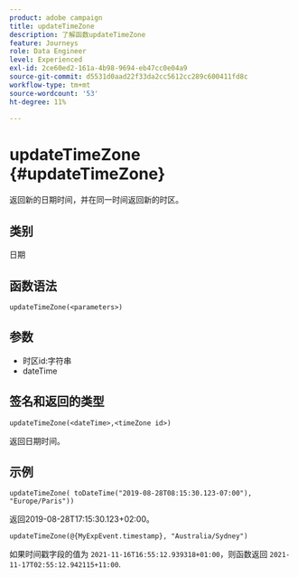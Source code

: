 ```yaml
---
product: adobe campaign
title: updateTimeZone
description: 了解函数updateTimeZone
feature: Journeys
role: Data Engineer
level: Experienced
exl-id: 2ce60ed2-161a-4b98-9694-eb47cc0e04a9
source-git-commit: d5531d0aad22f33da2cc5612cc289c600411fd8c
workflow-type: tm+mt
source-wordcount: '53'
ht-degree: 11%

---
```


# updateTimeZone {#updateTimeZone}

返回新的日期时间，并在同一时间返回新的时区。

## 类别

日期

## 函数语法

`updateTimeZone(<parameters>)`

## 参数

* 时区id:字符串
* dateTime

## 签名和返回的类型

`updateTimeZone(<dateTime>,<timeZone id>)`

返回日期时间。

## 示例

`updateTimeZone( toDateTime("2019-08-28T08:15:30.123-07:00"), "Europe/Paris"))`

返回2019-08-28T17:15:30.123+02:00。

<!--`updateTimeZone( toDateTime("2019-08-28T08:15:30.123-07:00"), toTimeZone("Europe/Paris")))`
Returns "2019-08-28T17:15:30.123+02:00".-->

`updateTimeZone(@{MyExpEvent.timestamp}, "Australia/Sydney")`

如果时间戳字段的值为 `2021-11-16T16:55:12.939318+01:00`，则函数返回 `2021-11-17T02:55:12.942115+11:00`.
